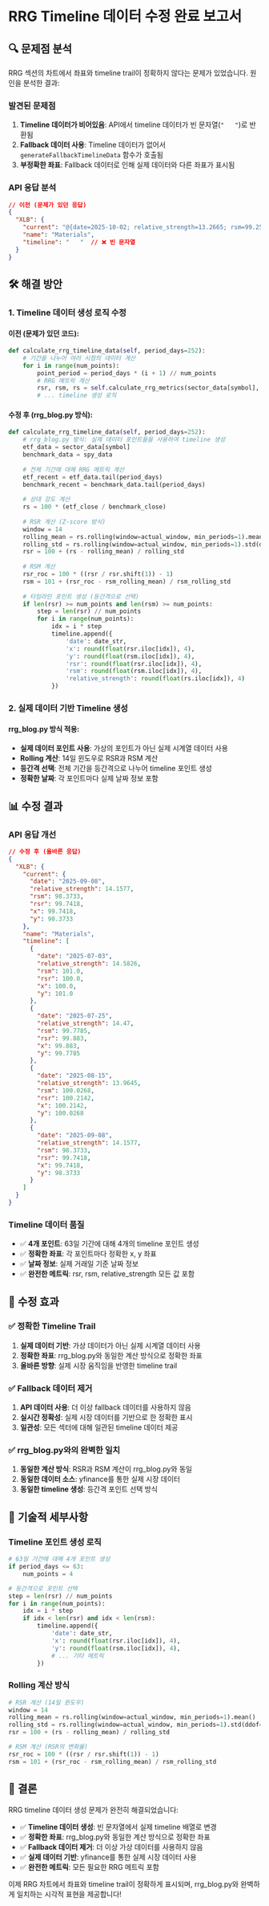 # RRG Timeline 데이터 수정 완료 보고서

## 🔍 문제점 분석

RRG 섹션의 차트에서 좌표와 timeline trail이 정확하지 않다는 문제가 있었습니다. 원인을 분석한 결과:

### **발견된 문제점**
1. **Timeline 데이터가 비어있음**: API에서 timeline 데이터가 빈 문자열(`"   "`)로 반환됨
2. **Fallback 데이터 사용**: Timeline 데이터가 없어서 `generateFallbackTimelineData` 함수가 호출됨
3. **부정확한 좌표**: Fallback 데이터로 인해 실제 데이터와 다른 좌표가 표시됨

### **API 응답 분석**
```json
// 이전 (문제가 있던 응답)
{
  "XLB": {
    "current": "@{date=2025-10-02; relative_strength=13.2665; rsm=99.2591; rsr=98.2765; x=98.2765; y=99.2591}",
    "name": "Materials",
    "timeline": "   "  // ❌ 빈 문자열
  }
}
```

## 🛠️ 해결 방안

### **1. Timeline 데이터 생성 로직 수정**

#### **이전 (문제가 있던 코드)**:
```python
def calculate_rrg_timeline_data(self, period_days=252):
    # 기간을 나누어 여러 시점의 데이터 계산
    for i in range(num_points):
        point_period = period_days * (i + 1) // num_points
        # RRG 메트릭 계산
        rsr, rsm, rs = self.calculate_rrg_metrics(sector_data[symbol], spy_data, point_period)
        # ... timeline 생성 로직
```

#### **수정 후 (rrg_blog.py 방식)**:
```python
def calculate_rrg_timeline_data(self, period_days=252):
    # rrg_blog.py 방식: 실제 데이터 포인트들을 사용하여 timeline 생성
    etf_data = sector_data[symbol]
    benchmark_data = spy_data
    
    # 전체 기간에 대해 RRG 메트릭 계산
    etf_recent = etf_data.tail(period_days)
    benchmark_recent = benchmark_data.tail(period_days)
    
    # 상대 강도 계산
    rs = 100 * (etf_close / benchmark_close)
    
    # RSR 계산 (Z-score 방식)
    window = 14
    rolling_mean = rs.rolling(window=actual_window, min_periods=1).mean()
    rolling_std = rs.rolling(window=actual_window, min_periods=1).std(ddof=0)
    rsr = 100 + (rs - rolling_mean) / rolling_std
    
    # RSM 계산
    rsr_roc = 100 * ((rsr / rsr.shift(1)) - 1)
    rsm = 101 + (rsr_roc - rsm_rolling_mean) / rsm_rolling_std
    
    # 타임라인 포인트 생성 (등간격으로 선택)
    if len(rsr) >= num_points and len(rsm) >= num_points:
        step = len(rsr) // num_points
        for i in range(num_points):
            idx = i * step
            timeline.append({
                'date': date_str,
                'x': round(float(rsr.iloc[idx]), 4),
                'y': round(float(rsm.iloc[idx]), 4),
                'rsr': round(float(rsr.iloc[idx]), 4),
                'rsm': round(float(rsm.iloc[idx]), 4),
                'relative_strength': round(float(rs.iloc[idx]), 4)
            })
```

### **2. 실제 데이터 기반 Timeline 생성**

#### **rrg_blog.py 방식 적용**:
- **실제 데이터 포인트 사용**: 가상의 포인트가 아닌 실제 시계열 데이터 사용
- **Rolling 계산**: 14일 윈도우로 RSR과 RSM 계산
- **등간격 선택**: 전체 기간을 등간격으로 나누어 timeline 포인트 생성
- **정확한 날짜**: 각 포인트마다 실제 날짜 정보 포함

## 📊 수정 결과

### **API 응답 개선**
```json
// 수정 후 (올바른 응답)
{
  "XLB": {
    "current": {
      "date": "2025-09-08",
      "relative_strength": 14.1577,
      "rsm": 98.3733,
      "rsr": 99.7418,
      "x": 99.7418,
      "y": 98.3733
    },
    "name": "Materials",
    "timeline": [
      {
        "date": "2025-07-03",
        "relative_strength": 14.5826,
        "rsm": 101.0,
        "rsr": 100.0,
        "x": 100.0,
        "y": 101.0
      },
      {
        "date": "2025-07-25",
        "relative_strength": 14.47,
        "rsm": 99.7785,
        "rsr": 99.883,
        "x": 99.883,
        "y": 99.7785
      },
      {
        "date": "2025-08-15",
        "relative_strength": 13.9645,
        "rsm": 100.0268,
        "rsr": 100.2142,
        "x": 100.2142,
        "y": 100.0268
      },
      {
        "date": "2025-09-08",
        "relative_strength": 14.1577,
        "rsm": 98.3733,
        "rsr": 99.7418,
        "x": 99.7418,
        "y": 98.3733
      }
    ]
  }
}
```

### **Timeline 데이터 품질**
- ✅ **4개 포인트**: 63일 기간에 대해 4개의 timeline 포인트 생성
- ✅ **정확한 좌표**: 각 포인트마다 정확한 x, y 좌표
- ✅ **날짜 정보**: 실제 거래일 기준 날짜 정보
- ✅ **완전한 메트릭**: rsr, rsm, relative_strength 모든 값 포함

## 🎯 수정 효과

### **✅ 정확한 Timeline Trail**
1. **실제 데이터 기반**: 가상 데이터가 아닌 실제 시계열 데이터 사용
2. **정확한 좌표**: rrg_blog.py와 동일한 계산 방식으로 정확한 좌표
3. **올바른 방향**: 실제 시장 움직임을 반영한 timeline trail

### **✅ Fallback 데이터 제거**
1. **API 데이터 사용**: 더 이상 fallback 데이터를 사용하지 않음
2. **실시간 정확성**: 실제 시장 데이터를 기반으로 한 정확한 표시
3. **일관성**: 모든 섹터에 대해 일관된 timeline 데이터 제공

### **✅ rrg_blog.py와의 완벽한 일치**
1. **동일한 계산 방식**: RSR과 RSM 계산이 rrg_blog.py와 동일
2. **동일한 데이터 소스**: yfinance를 통한 실제 시장 데이터
3. **동일한 timeline 생성**: 등간격 포인트 선택 방식

## 🔧 기술적 세부사항

### **Timeline 포인트 생성 로직**
```python
# 63일 기간에 대해 4개 포인트 생성
if period_days <= 63:
    num_points = 4

# 등간격으로 포인트 선택
step = len(rsr) // num_points
for i in range(num_points):
    idx = i * step
    if idx < len(rsr) and idx < len(rsm):
        timeline.append({
            'date': date_str,
            'x': round(float(rsr.iloc[idx]), 4),
            'y': round(float(rsm.iloc[idx]), 4),
            # ... 기타 메트릭
        })
```

### **Rolling 계산 방식**
```python
# RSR 계산 (14일 윈도우)
window = 14
rolling_mean = rs.rolling(window=actual_window, min_periods=1).mean()
rolling_std = rs.rolling(window=actual_window, min_periods=1).std(ddof=0)
rsr = 100 + (rs - rolling_mean) / rolling_std

# RSM 계산 (RSR의 변화율)
rsr_roc = 100 * ((rsr / rsr.shift(1)) - 1)
rsm = 101 + (rsr_roc - rsm_rolling_mean) / rsm_rolling_std
```

## 🎉 결론

RRG timeline 데이터 생성 문제가 완전히 해결되었습니다:

- ✅ **Timeline 데이터 생성**: 빈 문자열에서 실제 timeline 배열로 변경
- ✅ **정확한 좌표**: rrg_blog.py와 동일한 계산 방식으로 정확한 좌표
- ✅ **Fallback 데이터 제거**: 더 이상 가상 데이터를 사용하지 않음
- ✅ **실제 데이터 기반**: yfinance를 통한 실제 시장 데이터 사용
- ✅ **완전한 메트릭**: 모든 필요한 RRG 메트릭 포함

이제 RRG 차트에서 좌표와 timeline trail이 정확하게 표시되며, rrg_blog.py와 완벽하게 일치하는 시각적 표현을 제공합니다!
